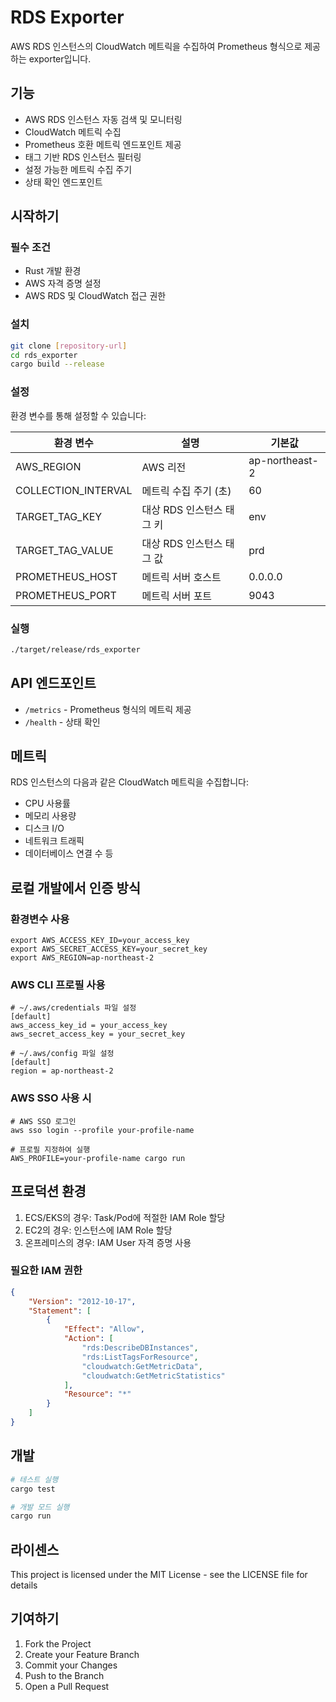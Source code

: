 
# RDS Exporter

AWS RDS 인스턴스의 CloudWatch 메트릭을 수집하여 Prometheus 형식으로 제공하는 exporter입니다.

## 기능

- AWS RDS 인스턴스 자동 검색 및 모니터링
- CloudWatch 메트릭 수집
- Prometheus 호환 메트릭 엔드포인트 제공
- 태그 기반 RDS 인스턴스 필터링
- 설정 가능한 메트릭 수집 주기
- 상태 확인 엔드포인트

## 시작하기

### 필수 조건

- Rust 개발 환경
- AWS 자격 증명 설정
- AWS RDS 및 CloudWatch 접근 권한

### 설치

```bash
git clone [repository-url]
cd rds_exporter
cargo build --release
```

### 설정

환경 변수를 통해 설정할 수 있습니다:

| 환경 변수 | 설명 | 기본값 |
|-----------|------|--------|
| AWS_REGION | AWS 리전 | ap-northeast-2 |
| COLLECTION_INTERVAL | 메트릭 수집 주기 (초) | 60 |
| TARGET_TAG_KEY | 대상 RDS 인스턴스 태그 키 | env |
| TARGET_TAG_VALUE | 대상 RDS 인스턴스 태그 값 | prd |
| PROMETHEUS_HOST | 메트릭 서버 호스트 | 0.0.0.0 |
| PROMETHEUS_PORT | 메트릭 서버 포트 | 9043 |

### 실행

```bash
./target/release/rds_exporter
```

## API 엔드포인트

- `/metrics` - Prometheus 형식의 메트릭 제공
- `/health` - 상태 확인

## 메트릭

RDS 인스턴스의 다음과 같은 CloudWatch 메트릭을 수집합니다:
- CPU 사용률
- 메모리 사용량
- 디스크 I/O
- 네트워크 트래픽
- 데이터베이스 연결 수
등

## 로컬 개발에서 인증 방식 
### 환경변수 사용
```angular2html
export AWS_ACCESS_KEY_ID=your_access_key
export AWS_SECRET_ACCESS_KEY=your_secret_key
export AWS_REGION=ap-northeast-2
```
### AWS CLI 프로필 사용
```angular2html
# ~/.aws/credentials 파일 설정
[default]
aws_access_key_id = your_access_key
aws_secret_access_key = your_secret_key

# ~/.aws/config 파일 설정
[default]
region = ap-northeast-2
```
### AWS SSO 사용 시
```angular2html
# AWS SSO 로그인
aws sso login --profile your-profile-name

# 프로필 지정하여 실행
AWS_PROFILE=your-profile-name cargo run
```

## 프로덕션 환경
1. ECS/EKS의 경우: Task/Pod에 적절한 IAM Role 할당
2. EC2의 경우: 인스턴스에 IAM Role 할당
3. 온프레미스의 경우: IAM User 자격 증명 사용

### 필요한 IAM 권한
```json
{
    "Version": "2012-10-17",
    "Statement": [
        {
            "Effect": "Allow",
            "Action": [
                "rds:DescribeDBInstances",
                "rds:ListTagsForResource",
                "cloudwatch:GetMetricData",
                "cloudwatch:GetMetricStatistics"
            ],
            "Resource": "*"
        }
    ]
}
```

## 개발

```bash
# 테스트 실행
cargo test

# 개발 모드 실행
cargo run
```

## 라이센스

This project is licensed under the MIT License - see the LICENSE file for details

## 기여하기

1. Fork the Project
2. Create your Feature Branch
3. Commit your Changes
4. Push to the Branch
5. Open a Pull Request
